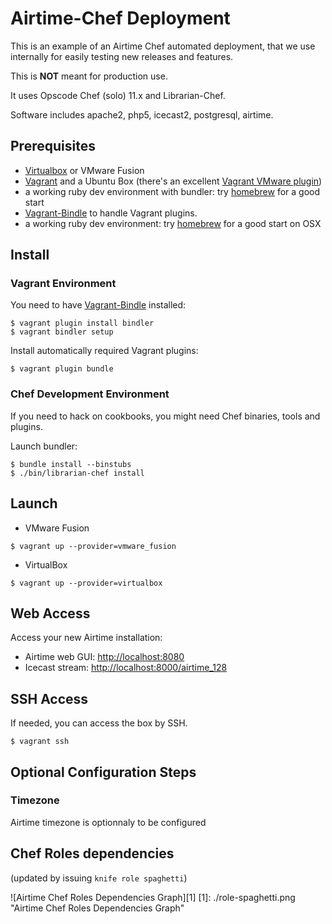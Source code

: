 # Airtime-Chef Deployment

This is an example of an Airtime Chef automated deployment, that we use internally for easily testing new releases and features. 

This is **NOT** meant for production use.

It uses Opscode Chef (solo) 11.x and Librarian-Chef.

Software includes apache2, php5, icecast2, postgresql, airtime.

## Prerequisites

* [Virtualbox](https://www.virtualbox.org/) or VMware Fusion
* [Vagrant](http://downloads.vagrantup.com/) and a Ubuntu Box (there's an excellent [Vagrant VMware plugin](http://www.vagrantup.com/vmware))
* a working ruby dev environment with bundler: try [homebrew](http://brew.sh) for a good start
* [Vagrant-Bindle](https://github.com/fgrehm/bindler) to handle Vagrant plugins.
* a working ruby dev environment: try [homebrew](http://brew.sh) for a good start on OSX

## Install

### Vagrant Environment
You need to have [Vagrant-Bindle](https://github.com/fgrehm/bindler) installed: 

```
$ vagrant plugin install bindler
$ vagrant bindler setup
```

Install automatically required Vagrant plugins:

``
$ vagrant plugin bundle
``

### Chef Development Environment

If you need to hack on cookbooks, you might need Chef binaries, tools and plugins.

Launch bundler: 

````
$ bundle install --binstubs
$ ./bin/librarian-chef install
````

## Launch 

* VMware Fusion

``
$ vagrant up --provider=vmware_fusion
``

* VirtualBox

``
$ vagrant up --provider=virtualbox
``

## Web Access

Access your new Airtime installation: 

* Airtime web GUI: [http://localhost:8080](http://localhost:8080)
* Icecast stream: [http://localhost:8000/airtime_128](http://localhost:8000/airtime_128)

## SSH Access

If needed, you can access the box by SSH.

````
$ vagrant ssh
````

## Optional Configuration Steps

### Timezone

Airtime timezone is optionnaly to be configured

## Chef Roles dependencies

(updated by issuing `knife role spaghetti`)

![Airtime Chef Roles Dependencies Graph][1]
[1]: ./role-spaghetti.png "Airtime Chef Roles Dependencies Graph"

